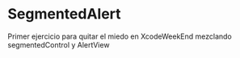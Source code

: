 SegmentedAlert
==============

Primer ejercicio para quitar el miedo en XcodeWeekEnd mezclando segmentedControl y AlertView

